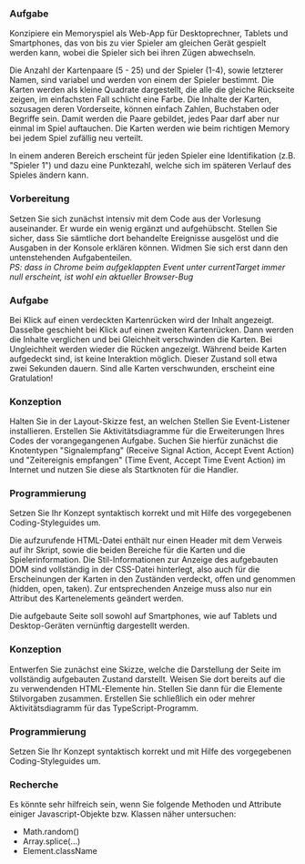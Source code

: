 ### Aufgabe
Konzipiere ein Memoryspiel als Web-App für Desktoprechner, Tablets und Smartphones, das von bis zu vier Spieler am gleichen Gerät gespielt werden kann, wobei die Spieler sich bei ihren Zügen abwechseln.

Die Anzahl der Kartenpaare (5 - 25) und der Spieler (1-4), sowie letzterer Namen, sind variabel und werden von einem der Spieler bestimmt. Die Karten werden als kleine Quadrate dargestellt, die alle die gleiche Rückseite zeigen, im einfachsten Fall schlicht eine Farbe. Die Inhalte der Karten, sozusagen deren Vorderseite, können einfach Zahlen, Buchstaben oder Begriffe sein. Damit werden die Paare gebildet, jedes Paar darf aber nur einmal im Spiel auftauchen. Die Karten werden wie beim richtigen Memory bei jedem Spiel zufällig neu verteilt. 

In einem anderen Bereich erscheint für jeden Spieler eine Identifikation (z.B. "Spieler 1") und dazu eine Punktezahl, welche sich im späteren Verlauf des Spieles ändern kann.

### Vorbereitung
Setzen Sie sich zunächst intensiv mit dem Code aus der Vorlesung auseinander. Er wurde ein wenig ergänzt und aufgehübscht. Stellen Sie sicher, dass Sie sämtliche dort behandelte Ereignisse ausgelöst und die Ausgaben in der Konsole erklären können. Widmen Sie sich erst dann den untenstehenden Aufgabenteilen.  
_PS: dass in Chrome beim aufgeklappten Event unter currentTarget immer null erscheint, ist wohl ein aktueller Browser-Bug_

### Aufgabe
Bei Klick auf einen verdeckten Kartenrücken wird der Inhalt angezeigt. Dasselbe geschieht bei Klick auf einen zweiten Kartenrücken. Dann werden die Inhalte verglichen und bei Gleichheit verschwinden die Karten. Bei Ungleichheit werden wieder die Rücken angezeigt. Während beide Karten aufgedeckt sind, ist keine Interaktion möglich. Dieser Zustand soll etwa zwei Sekunden dauern. Sind alle Karten verschwunden, erscheint eine Gratulation!

### Konzeption
Halten Sie in der Layout-Skizze fest, an welchen Stellen Sie Event-Listener installieren. Erstellen Sie Aktivitätsdiagramme für die Erweiterungen Ihres Codes der vorangegangenen Aufgabe. Suchen Sie hierfür zunächst die Knotentypen "Signalempfang" (Receive Signal Action, Accept Event Action) und "Zeitereignis empfangen" (Time Event, Accept Time Event Action) im Internet und nutzen Sie diese als Startknoten für die Handler.  

### Programmierung
Setzen Sie Ihr Konzept syntaktisch korrekt und mit Hilfe des vorgegebenen Coding-Styleguides um.

Die aufzurufende HTML-Datei enthält nur einen Header mit dem Verweis auf ihr Skript, sowie die beiden Bereiche für die Karten und die Spielerinformation. Die Stil-Informationen zur Anzeige des aufgebauten DOM sind vollständig in der CSS-Datei hinterlegt, also auch für die Erscheinungen der Karten in den Zuständen verdeckt, offen und genommen (hidden, open, taken). Zur entsprechenden Anzeige muss also nur ein Attribut des Kartenelements geändert werden.

Die aufgebaute Seite soll sowohl auf Smartphones, wie auf Tablets und Desktop-Geräten vernünftig dargestellt werden.  

### Konzeption
Entwerfen Sie zunächst eine Skizze, welche die Darstellung der Seite im vollständig aufgebauten Zustand darstellt. Weisen Sie dort bereits auf die zu verwendenden HTML-Elemente hin. Stellen Sie dann für die Elemente Stilvorgaben zusammen. Erstellen Sie schließlich ein oder mehrer Aktivitätsdiagramm für das TypeScript-Programm.

### Programmierung
Setzen Sie Ihr Konzept syntaktisch korrekt und mit Hilfe des vorgegebenen Coding-Styleguides um.  

### Recherche
Es könnte sehr hilfreich sein, wenn Sie folgende Methoden und Attribute einiger Javascript-Objekte bzw. Klassen näher untersuchen:
- Math.random()
- Array.splice(...)
- Element.className

